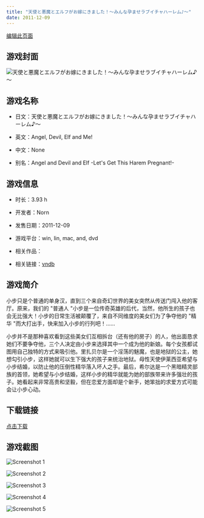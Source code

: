 ```yaml
---
title: "天使と悪魔とエルフがお嫁にきました！～みんな孕ませラブイチャハーレム♪～"
date: 2011-12-09
---
```

[编辑此页面](https://github.com/ACG-3/ADV3-source/blob/main/source/_posts/games/%E5%A4%A9%E4%BD%BF%E3%81%A8%E6%82%AA%E9%AD%94%E3%81%A8%E3%82%A8%E3%83%AB%E3%83%95%E3%81%8C%E3%81%8A%E5%AB%81%E3%81%AB%E3%81%8D%E3%81%BE%E3%81%97%E3%81%9F%EF%BC%81%EF%BD%9E%E3%81%BF%E3%82%93%E3%81%AA%E5%AD%95%E3%81%BE%E3%81%9B%E3%83%A9%E3%83%96%E3%82%A4%E3%83%81%E3%83%A3%E3%83%8F%E3%83%BC%E3%83%AC%E3%83%A0%E2%99%AA%EF%BD%9E.md)

## 游戏封面

![天使と悪魔とエルフがお嫁にきました！～みんな孕ませラブイチャハーレム♪～](https%3A//pan.timero.xyz/onedrive/img_lib_001/%E5%A4%A9%E4%BD%BF%E3%81%A8%E6%82%AA%E9%AD%94%E3%81%A8%E3%82%A8%E3%83%AB%E3%83%95%E3%81%8C%E3%81%8A%E5%AB%81%E3%81%AB%E3%81%8D%E3%81%BE%E3%81%97%E3%81%9F%EF%BC%81%EF%BD%9E%E3%81%BF%E3%82%93%E3%81%AA%E5%AD%95%E3%81%BE%E3%81%9B%E3%83%A9%E3%83%96%E3%82%A4%E3%83%81%E3%83%A3%E3%83%8F%E3%83%BC%E3%83%AC%E3%83%A0%E2%99%AA%EF%BD%9E_cover.avif)


## 游戏名称

- 日文：天使と悪魔とエルフがお嫁にきました！～みんな孕ませラブイチャハーレム♪～
- 英文：Angel, Devil, Elf and Me!
- 中文：None

- 别名：Angel and Devil and Elf -Let's Get This Harem Pregnant!-


## 游戏信息

- 时长：3.93 h
- 开发者：Norn
- 发售日期：2011-12-09
- 游戏平台：win, lin, mac, and, dvd
- 相关作品：

- 相关链接：[vndb](https://vndb.org/v8491)


## 游戏简介

小步只是个普通的单身汉，直到三个来自奇幻世界的美女突然从传送门闯入他的客厅。原来，我们的 "普通人 "小步是一位传奇英雄的后代，当然，他所生的孩子也会无比强大！小步的日常生活被颠覆了，来自不同维度的美女们为了争夺他的 "精华 "而大打出手，快来加入小步的行列吧！......

小步并不是那种喜欢看到这些美女们互相拆台（还有他的房子）的人，他出面恳求她们不要争夺他，三个人决定由小步来选择其中一个成为他的新娘。每个女孩都试图用自己独特的方式来吸引他。里扎贝尔是一个淫荡的魅魔，也是地狱的公主，她想勾引小步，这样她就可以生下强大的孩子来统治地狱。母性天使伊莱西亚希望与小步结婚，以防止他的压倒性精华落入坏人之手。最后，希尔达是一个黑暗精灵部族的首领，她希望与小步结婚，这样小步的精华就能为她的部族带来许多强壮的孩子。她看起来非常高贵和坚毅，但在恋爱方面却是个新手，她笨拙的求爱方式可能会让小步心动。




## 下载链接

[点击下载](https://pan.timero.xyz/onedrive/adv_lib_001/%E5%A4%A9%E4%BD%BF%E3%81%A8%E6%82%AA%E9%AD%94%E3%81%A8%E3%82%A8%E3%83%AB%E3%83%95%E3%81%8C%E3%81%8A%E5%AB%81%E3%81%AB%E3%81%8D%E3%81%BE%E3%81%97%E3%81%9F%EF%BC%81%EF%BD%9E%E3%81%BF%E3%82%93%E3%81%AA%E5%AD%95%E3%81%BE%E3%81%9B%E3%83%A9%E3%83%96%E3%82%A4%E3%83%81%E3%83%A3%E3%83%8F%E3%83%BC%E3%83%AC%E3%83%A0%E2%99%AA%EF%BD%9E)


## 游戏截图


![Screenshot 1](https%3A//pan.timero.xyz/onedrive/img_lib_001/%E5%A4%A9%E4%BD%BF%E3%81%A8%E6%82%AA%E9%AD%94%E3%81%A8%E3%82%A8%E3%83%AB%E3%83%95%E3%81%8C%E3%81%8A%E5%AB%81%E3%81%AB%E3%81%8D%E3%81%BE%E3%81%97%E3%81%9F%EF%BC%81%EF%BD%9E%E3%81%BF%E3%82%93%E3%81%AA%E5%AD%95%E3%81%BE%E3%81%9B%E3%83%A9%E3%83%96%E3%82%A4%E3%83%81%E3%83%A3%E3%83%8F%E3%83%BC%E3%83%AC%E3%83%A0%E2%99%AA%EF%BD%9E_Screenshot_1.avif)

![Screenshot 2](https%3A//pan.timero.xyz/onedrive/img_lib_001/%E5%A4%A9%E4%BD%BF%E3%81%A8%E6%82%AA%E9%AD%94%E3%81%A8%E3%82%A8%E3%83%AB%E3%83%95%E3%81%8C%E3%81%8A%E5%AB%81%E3%81%AB%E3%81%8D%E3%81%BE%E3%81%97%E3%81%9F%EF%BC%81%EF%BD%9E%E3%81%BF%E3%82%93%E3%81%AA%E5%AD%95%E3%81%BE%E3%81%9B%E3%83%A9%E3%83%96%E3%82%A4%E3%83%81%E3%83%A3%E3%83%8F%E3%83%BC%E3%83%AC%E3%83%A0%E2%99%AA%EF%BD%9E_Screenshot_2.avif)

![Screenshot 3](https%3A//pan.timero.xyz/onedrive/img_lib_001/%E5%A4%A9%E4%BD%BF%E3%81%A8%E6%82%AA%E9%AD%94%E3%81%A8%E3%82%A8%E3%83%AB%E3%83%95%E3%81%8C%E3%81%8A%E5%AB%81%E3%81%AB%E3%81%8D%E3%81%BE%E3%81%97%E3%81%9F%EF%BC%81%EF%BD%9E%E3%81%BF%E3%82%93%E3%81%AA%E5%AD%95%E3%81%BE%E3%81%9B%E3%83%A9%E3%83%96%E3%82%A4%E3%83%81%E3%83%A3%E3%83%8F%E3%83%BC%E3%83%AC%E3%83%A0%E2%99%AA%EF%BD%9E_Screenshot_3.avif)

![Screenshot 4](https%3A//pan.timero.xyz/onedrive/img_lib_001/%E5%A4%A9%E4%BD%BF%E3%81%A8%E6%82%AA%E9%AD%94%E3%81%A8%E3%82%A8%E3%83%AB%E3%83%95%E3%81%8C%E3%81%8A%E5%AB%81%E3%81%AB%E3%81%8D%E3%81%BE%E3%81%97%E3%81%9F%EF%BC%81%EF%BD%9E%E3%81%BF%E3%82%93%E3%81%AA%E5%AD%95%E3%81%BE%E3%81%9B%E3%83%A9%E3%83%96%E3%82%A4%E3%83%81%E3%83%A3%E3%83%8F%E3%83%BC%E3%83%AC%E3%83%A0%E2%99%AA%EF%BD%9E_Screenshot_4.avif)

![Screenshot 5](https%3A//pan.timero.xyz/onedrive/img_lib_001/%E5%A4%A9%E4%BD%BF%E3%81%A8%E6%82%AA%E9%AD%94%E3%81%A8%E3%82%A8%E3%83%AB%E3%83%95%E3%81%8C%E3%81%8A%E5%AB%81%E3%81%AB%E3%81%8D%E3%81%BE%E3%81%97%E3%81%9F%EF%BC%81%EF%BD%9E%E3%81%BF%E3%82%93%E3%81%AA%E5%AD%95%E3%81%BE%E3%81%9B%E3%83%A9%E3%83%96%E3%82%A4%E3%83%81%E3%83%A3%E3%83%8F%E3%83%BC%E3%83%AC%E3%83%A0%E2%99%AA%EF%BD%9E_Screenshot_5.avif)


